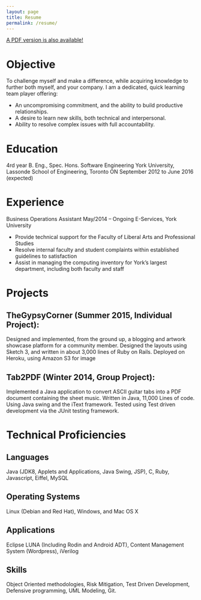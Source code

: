 ```yaml
---
layout: page
title: Resume
permalink: /resume/
---
```

[A PDF version is also available!](docs/resume--skyler-layne.pdf)

# Objective
To challenge myself and make a difference, while acquiring knowledge to further both myself, and your company.
I am a dedicated, quick learning team player offering:
 - An uncompromising commitment, and the ability to build productive relationships.
 - A desire to learn new skills, both technical and interpersonal.
 - Ability to resolve complex issues with full accountability.

# Education
4rd year B. Eng., Spec. Hons. Software Engineering
York University, Lassonde School of Engineering, Toronto ON
September 2012 to June 2016 (expected)

# Experience
Business Operations Assistant May/2014 – Ongoing
E-Services, York University
 - Provide technical support for the Faculty of Liberal Arts and Professional Studies
 - Resolve internal faculty and student complaints within established guidelines to
satisfaction
 - Assist in managing the computing inventory for York’s largest department, including
both faculty and staff

# Projects
## TheGypsyCorner (Summer 2015, Individual Project):
Designed and implemented, from the ground up, a blogging and artwork showcase
 platform for a community member. Designed the layouts using Sketch 3, and written in
 about 3,000 lines of Ruby on Rails. Deployed on Heroku, using Amazon S3 for image

##  Tab2PDF (Winter 2014, Group Project):
Implemented a Java application to convert ASCII guitar tabs into a PDF document
 containing the sheet music. Written in Java, 11,000 Lines of code. Using Java swing and
 the iText framework. Tested using Test driven development via the JUnit testing
 framework.

# Technical Proficiencies
## Languages
Java (JDK8, Applets and Applications, Java Swing, JSP), C, Ruby, Javascript, Eiffel, MySQL

## Operating Systems
Linux (Debian and Red Hat), Windows, and Mac OS X

## Applications
Eclipse LUNA (Including Rodin and Android ADT), Content Management System (Wordpress), iVerilog

## Skills
Object Oriented methodologies, Risk Mitigation, Test Driven Development, Defensive programming, UML Modeling, Git.
